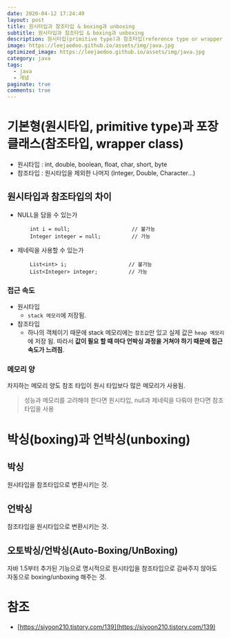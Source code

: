 ```yaml
---
date: 2020-04-12 17:24:49
layout: post
title: 원시타입과 참조타입 & boxing과 unboxing
subtitle: 원시타입과 참조타입 & boxing과 unboxing
description: 원시타입(primitive type)과 참조타입(reference type or wrapper class) 그리고 & boxing과 unboxing
image: https://leejaedoo.github.io/assets/img/java.jpg
optimized_image: https://leejaedoo.github.io/assets/img/java.jpg
category: java
tags:
  - java
  - 개념
paginate: true
comments: true
---
```


# 기본형(원시타입, primitive type)과 포장 클래스(참조타입, wrapper class)
- 원시타입 : int, double, boolean, float, char, short, byte
- 참조타입 : 원시타입을 제외한 나머지 (Integer, Double, Character...)
## 원시타입과 참조타입의 차이
- NULL을 담을 수 있는가
    ```
        int i = null;                    // 불가능
        Integer integer = null;          // 가능
    ```
- 제네릭을 사용할 수 있는가
    ```
        List<int> i;                    // 불가능
        List<Integer> integer;          // 가능
    ```

### 접근 속도
- 원시타입
    - `stack 메모리`에 저장됨.
- 참조타입
    - 하나의 객체이기 때문에 stack 메모리에는 `참조값`만 있고 실제 값은 `heap 메모리`에 저장 됨. 따라서 **값이 필요 할 때 마다 언박싱 과정을 거쳐야 하기 때문에 접근 속도가 느려짐**.
    
### 메모리 양
차지하는 메모리 양도 참조 타입이 원시 타입보다 많은 메모리가 사용됨.

> 성능과 메모리를 고려해야 한다면 원시타입, null과 제네릭을 다뤄야 한다면 참조타입을 사용
    
# 박싱(boxing)과 언박싱(unboxing)
## 박싱
원시타입을 참조타입으로 변환시키는 것.
## 언박싱
참조타입을 원시타입으로 변환시키는 것.

## 오토박싱/언박싱(Auto-Boxing/UnBoxing)
자바 1.5부터 추가된 기능으로 명시적으로 원시타입을 참조타입으로 감싸주지 않아도 자동으로 boxing/unboxing 해주는 것.


# 참조
- [https://siyoon210.tistory.com/139](https://siyoon210.tistory.com/139)